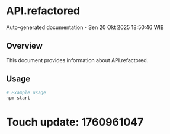 # API.refactored

Auto-generated documentation - Sen 20 Okt 2025 18:50:46 WIB

## Overview

This document provides information about API.refactored.

## Usage

```bash
# Example usage
npm start
```

# Touch update: 1760961047
